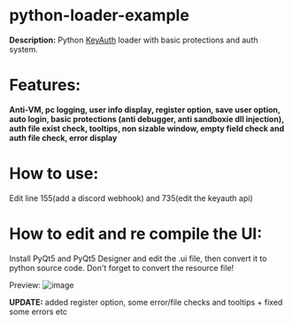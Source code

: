 # python-loader-example
**Description:**
Python [KeyAuth](https://keyauth.win/) loader with basic protections and auth system.

# Features:
**Anti-VM, pc logging, user info display, register option, save user option, auto login, basic protections (anti debugger, anti sandboxie dll injection), auth file exist check, tooltips, non sizable window, empty field check and auth file check, error display**

# How to use:
Edit line 155(add a discord webhook) and 735(edit the keyauth api)


# How to edit and re compile the UI:

Install PyQt5 and PyQt5 Designer and edit the .ui file, then convert it to python source code. Don't forget to convert the resource file!

Preview: ![image](https://user-images.githubusercontent.com/74118308/166079334-d9ffced7-7341-4cac-a88f-d73271510bd4.png)

**UPDATE:**
added register option, some error/file checks and tooltips + fixed some errors etc

